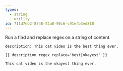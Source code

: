 ```yaml
---
types:
  - string
  - utility
id: 711d7eb2-8748-42a8-90c6-c91efb3ed818
---
```

Run a find and replace regex on a string of content.

```.language-yaml
description: This cat video is the best thing ever.
```

```
{{ description regex_replace="best|okayest" }}
```

```.language-output
This cat video is the okayest thing ever.
```

